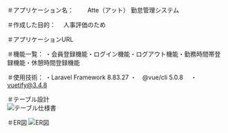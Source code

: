 ＃アプリケーション名：	　　Atte（アット）	勤怠管理システム	
		
＃作成した目的：		　人事評価のため		
		
＃アプリケーションURL		
		
		
＃機能一覧：		・会員登録機能・ログイン機能・ログアウト機能・勤務時間帯登録機能・休憩時間登録機能		
		
＃使用技術：		・Laravel Framework 8.83.27	・　@vue/cli 5.0.8	　・vuetify@3.4.8		
		
＃テーブル設計		
![テーブル仕様書](https://github.com/sumiyoshi0123/Atte/assets/138268657/82647066-e18b-4ced-b31a-fb9b83ac60bc)

＃ER図
![ER図](https://github.com/sumiyoshi0123/Atte/assets/138268657/d9582302-52fd-498c-b85f-26886db8bbc7)

